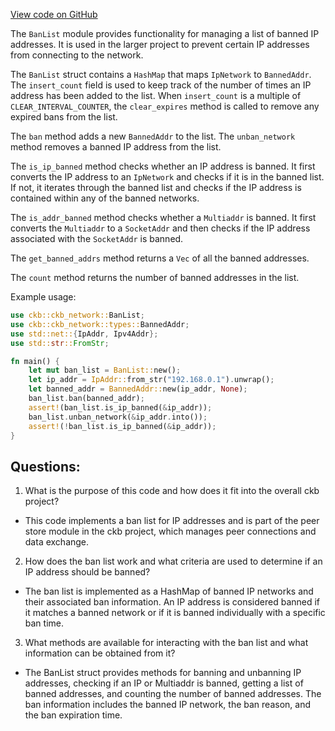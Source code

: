 [View code on GitHub](https://github.com/nervosnetwork/ckb/blob/develop/network/src/peer_store/ban_list.rs)

The `BanList` module provides functionality for managing a list of banned IP addresses. It is used in the larger project to prevent certain IP addresses from connecting to the network.

The `BanList` struct contains a `HashMap` that maps `IpNetwork` to `BannedAddr`. The `insert_count` field is used to keep track of the number of times an IP address has been added to the list. When `insert_count` is a multiple of `CLEAR_INTERVAL_COUNTER`, the `clear_expires` method is called to remove any expired bans from the list.

The `ban` method adds a new `BannedAddr` to the list. The `unban_network` method removes a banned IP address from the list.

The `is_ip_banned` method checks whether an IP address is banned. It first converts the IP address to an `IpNetwork` and checks if it is in the banned list. If not, it iterates through the banned list and checks if the IP address is contained within any of the banned networks.

The `is_addr_banned` method checks whether a `Multiaddr` is banned. It first converts the `Multiaddr` to a `SocketAddr` and then checks if the IP address associated with the `SocketAddr` is banned.

The `get_banned_addrs` method returns a `Vec` of all the banned addresses.

The `count` method returns the number of banned addresses in the list.

Example usage:

```rust
use ckb::ckb_network::BanList;
use ckb::ckb_network::types::BannedAddr;
use std::net::{IpAddr, Ipv4Addr};
use std::str::FromStr;

fn main() {
    let mut ban_list = BanList::new();
    let ip_addr = IpAddr::from_str("192.168.0.1").unwrap();
    let banned_addr = BannedAddr::new(ip_addr, None);
    ban_list.ban(banned_addr);
    assert!(ban_list.is_ip_banned(&ip_addr));
    ban_list.unban_network(&ip_addr.into());
    assert!(!ban_list.is_ip_banned(&ip_addr));
}
```
## Questions:
 1. What is the purpose of this code and how does it fit into the overall ckb project?
- This code implements a ban list for IP addresses and is part of the peer store module in the ckb project, which manages peer connections and data exchange.

2. How does the ban list work and what criteria are used to determine if an IP address should be banned?
- The ban list is implemented as a HashMap of banned IP networks and their associated ban information. An IP address is considered banned if it matches a banned network or if it is banned individually with a specific ban time.

3. What methods are available for interacting with the ban list and what information can be obtained from it?
- The BanList struct provides methods for banning and unbanning IP addresses, checking if an IP or Multiaddr is banned, getting a list of banned addresses, and counting the number of banned addresses. The ban information includes the banned IP network, the ban reason, and the ban expiration time.
